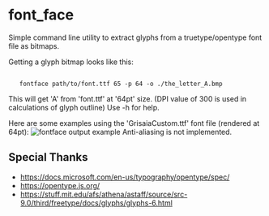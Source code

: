 # font_face
Simple command line utility to extract glyphs from a truetype/opentype font file as bitmaps.

Getting a glyph bitmap looks like this:
<pre><code>
   fontface path/to/font.ttf 65 -p 64 -o ./the_letter_A.bmp
</code></pre>
This will get 'A' from 'font.ttf' at '64pt' size. (DPI value of 300 is used in calculations of glyph outline)
Use -h for help.

Here are some examples using the 'GrisaiaCustom.ttf' font file (rendered at 64pt):
![fontface output example](https://files.catbox.moe/thgk7l.png)
Anti-aliasing is not implemented.

Special Thanks
--------------
- https://docs.microsoft.com/en-us/typography/opentype/spec/
- https://opentype.js.org/
- https://stuff.mit.edu/afs/athena/astaff/source/src-9.0/third/freetype/docs/glyphs/glyphs-6.html